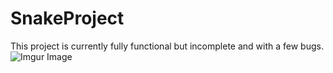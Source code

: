 # SnakeProject
This project is currently fully functional but incomplete and with a few bugs.
![Imgur Image](https://imgur.com/a/9dvKTUb.gif)
